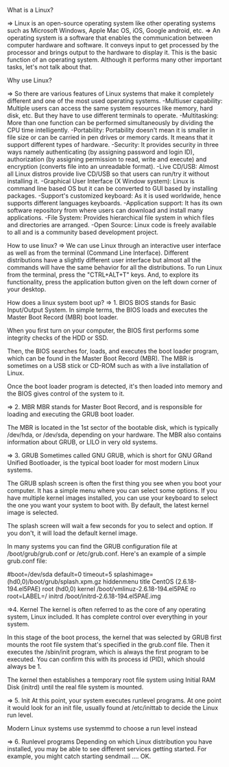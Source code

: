 What is a Linux?

=> Linux is an open-source operating system like other operating systems such as Microsoft Windows, Apple Mac OS, iOS, Google android, etc.
=> An operating system is a software that enables the communication between computer hardware and software. 
   It conveys input to get processed by the processor and brings output to the hardware to display it. This is the basic function of an operating system.
   Although it performs many other important tasks, let's not talk about that.

Why use Linux?

=> So there are various features of Linux systems that make it completely different and one of the most used operating systems. 
 -Multiuser capability: Multiple users can access the same system resources like memory, hard disk, etc. But they have to use different terminals to operate.
 -Multitasking: More than one function can be performed simultaneously by dividing the CPU time intelligently.
 -Portability: Portability doesn't mean it is smaller in file size or can be carried in pen drives or memory cards. It means that it support different types of hardware.
 -Security: It provides security in three ways namely authenticating (by assigning password and login ID), authorization (by assigning permission to read, write and execute) and encryption (converts file into an unreadable format).
 -Live CD/USB: Almost all Linux distros provide live CD/USB so that users can run/try it without installing it.
 -Graphical User Interface (X Window system): Linux is command line based OS but it can be converted to GUI based by installing packages.
 -Support's customized keyboard: As it is used worldwide, hence supports different languages keyboards.
 -Application support: It has its own software repository from where users can download and install many applications.
 -File System: Provides hierarchical file system in which files and directories are arranged.
 -Open Source: Linux code is freely available to all and is a community based development project.

How to use linux?
=> We can use Linux through an interactive user interface as well as from the terminal (Command Line Interface). 
Different distributions have a slightly different user interface but almost all the commands will have the same behavior for all the distributions.
To run Linux from the terminal, press the "CTRL+ALT+T" keys. And, to explore its functionality, press the application button given on the left down corner of your desktop.

How does a linux system boot up?
=> 1. BIOS
BIOS stands for Basic Input/Output System. In simple terms, the BIOS loads and executes the Master Boot Record (MBR) boot loader.

When you first turn on your computer, the BIOS first performs some integrity checks of the HDD or SSD.

Then, the BIOS searches for, loads, and executes the boot loader program, which can be found in the Master Boot Record (MBR). The MBR is sometimes on a USB stick or CD-ROM such as with a live installation of Linux.

Once the boot loader program is detected, it's then loaded into memory and the BIOS gives control of the system to it.

=> 2. MBR
MBR stands for Master Boot Record, and is responsible for loading and executing the GRUB boot loader.

The MBR is located in the 1st sector of the bootable disk, which is typically /dev/hda, or /dev/sda, depending on your hardware. The MBR also contains information about GRUB, or LILO in very old systems.

=> 3. GRUB
Sometimes called GNU GRUB, which is short for GNU GRand Unified Bootloader, is the typical boot loader for most modern Linux systems.

The GRUB splash screen is often the first thing you see when you boot your computer. It has a simple menu where you can select some options. If you have multiple kernel images installed, you can use your keyboard to select the one you want your system to boot with. By default, the latest kernel image is selected.

The splash screen will wait a few seconds for you to select and option. If you don't, it will load the default kernel image.

In many systems you can find the GRUB configuration file at /boot/grub/grub.conf or /etc/grub.conf. Here's an example of a simple grub.conf file:

#boot=/dev/sda
default=0
timeout=5
splashimage=(hd0,0)/boot/grub/splash.xpm.gz
hiddenmenu
title CentOS (2.6.18-194.el5PAE)
      root (hd0,0)
      kernel /boot/vmlinuz-2.6.18-194.el5PAE ro root=LABEL=/
      initrd /boot/initrd-2.6.18-194.el5PAE.img
      
 =>4. Kernel
The kernel is often referred to as the core of any operating system, Linux included. It has complete control over everything in your system.

In this stage of the boot process, the kernel that was selected by GRUB first mounts the root file system that's specified in the grub.conf file. Then it executes the /sbin/init program, which is always the first program to be executed. You can confirm this with its process id (PID), which should always be 1.

The kernel then establishes a temporary root file system using Initial RAM Disk (initrd) until the real file system is mounted.

=> 5. Init
At this point, your system executes runlevel programs. At one point it would look for an init file, usually found at /etc/inittab to decide the Linux run level.

Modern Linux systems use systemmd to choose a run level instead

=> 6. Runlevel programs
Depending on which Linux distribution you have installed, you may be able to see different services getting started. For example, you might catch starting sendmail …. OK.
